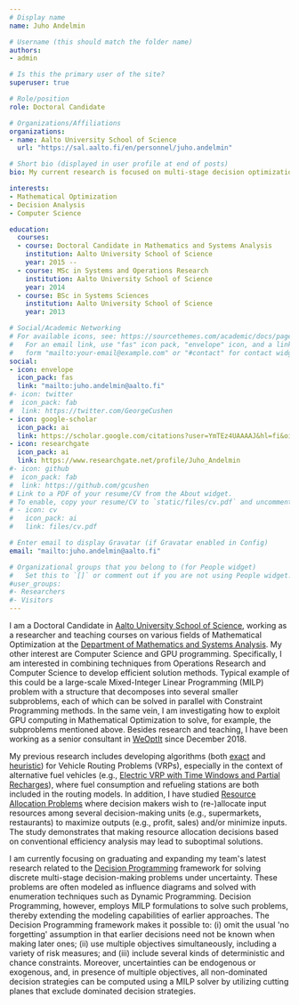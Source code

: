 ```yaml
---
# Display name
name: Juho Andelmin

# Username (this should match the folder name)
authors:
- admin

# Is this the primary user of the site?
superuser: true

# Role/position
role: Doctoral Candidate

# Organizations/Affiliations
organizations:
- name: Aalto University School of Science
  url: "https://sal.aalto.fi/en/personnel/juho.andelmin"

# Short bio (displayed in user profile at end of posts)
bio: My current research is focused on multi-stage decision optimization under uncertainty.

interests:
- Mathematical Optimization
- Decision Analysis
- Computer Science

education:
  courses:
  - course: Doctoral Candidate in Mathematics and Systems Analysis
    institution: Aalto University School of Science
    year: 2015 --
  - course: MSc in Systems and Operations Research
    institution: Aalto University School of Science
    year: 2014
  - course: BSc in Systems Sciences
    institution: Aalto University School of Science 
    year: 2013

# Social/Academic Networking
# For available icons, see: https://sourcethemes.com/academic/docs/page-builder/#icons
#   For an email link, use "fas" icon pack, "envelope" icon, and a link in the
#   form "mailto:your-email@example.com" or "#contact" for contact widget.
social:
- icon: envelope
  icon_pack: fas
  link: "mailto:juho.andelmin@aalto.fi"
#- icon: twitter
#  icon_pack: fab
#  link: https://twitter.com/GeorgeCushen
- icon: google-scholar
  icon_pack: ai
  link: https://scholar.google.com/citations?user=YmTEz4UAAAAJ&hl=fi&oi=ao
- icon: researchgate
  icon_pack: ai
  link: https://www.researchgate.net/profile/Juho_Andelmin
#- icon: github
#  icon_pack: fab
#  link: https://github.com/gcushen
# Link to a PDF of your resume/CV from the About widget.
# To enable, copy your resume/CV to `static/files/cv.pdf` and uncomment the lines below.
# - icon: cv
#   icon_pack: ai
#   link: files/cv.pdf

# Enter email to display Gravatar (if Gravatar enabled in Config)
email: "mailto:juho.andelmin@aalto.fi"

# Organizational groups that you belong to (for People widget)
#   Set this to `[]` or comment out if you are not using People widget.
#user_groups:
#- Researchers
#- Visitors
---
```


I am a Doctoral Candidate in [Aalto University School of Science](https://www.aalto.fi/en/school-of-science), working as a researcher and teaching courses on various fields of Mathematical Optimization at the [Department of Mathematics and Systems Analysis](https://math.aalto.fi/en/). My other interest are Computer Science and GPU programming. Specifically, I am interested in combining techniques from Operations Research and Computer Science to develop efficient solution methods. Typical example of this could be a large-scale Mixed-Integer Linear Programming (MILP) problem with a structure that decomposes into several smaller subproblems, each of which can be solved in parallel with Constraint Programming methods. In the same vein, I am investigating how to exploit GPU computing in Mathematical Optimization to solve, for example, the subproblems mentioned above. Besides research and teaching, I have been working as a senior consultant in [WeOptIt](https://weoptit.com/) since December 2018. 

My previous research includes developing algorithms (both [exact](https://doi.org/10.1287/trsc.2016.0734) and [heuristic](https://doi.org/10.1016/j.cor.2019.04.018)) for Vehicle Routing Problems (VRPs), especially in the context of alternative fuel vehicles (e.g., [Electric VRP with Time Windows and Partial Recharges](https://sal.aalto.fi/files/personnel/juho.andelmin/tand14_public.pdf)), where fuel consumption and refueling stations are both included in the routing models. In addition, I have studied [Resource Allocation Problems](https://doi.org/10.1016/j.ejor.2020.03.031) where decision makers wish to (re-)allocate input resources among several decision-making units (e.g., supermarkets, restaurants) to maximize outputs (e.g., profit, sales) and/or minimize inputs. The study demonstrates that making resource allocation decisions based on conventional efficiency analysis may lead to suboptimal solutions. 

I am currently focusing on graduating and expanding my team's latest research related to the [Decision Programming](https://arxiv.org/pdf/1910.09196.pdf) framework for solving discrete multi-stage decision-making problems under uncertainty. These problems are often modeled as influence diagrams and solved with enumeration techniques such as Dynamic Programming. Decision Programming, however, employs MILP formulations to solve such problems, thereby extending the modeling capabilities of earlier approaches. The Decision Programming framework makes it possible to: (i) omit the usual 'no forgetting' assumption in that earlier decisions need not be known when making later ones; (ii) use multiple objectives simultaneously, including a variety of risk measures; and (iii) include several kinds of deterministic and chance constraints. Moreover, uncertainties can be endogenous or exogenous, and, in presence of multiple objectives, all non-dominated decision strategies can be computed using a MILP solver by utilizing cutting planes that exclude dominated decision strategies.
